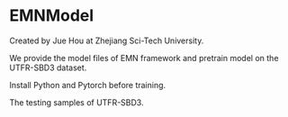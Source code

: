 # EMNModel
 Created by Jue Hou at Zhejiang Sci-Tech University.
 
We provide the model files of EMN framework and pretrain model on the UTFR-SBD3 dataset.

Install Python and Pytorch before training.

The testing samples of UTFR-SBD3.
